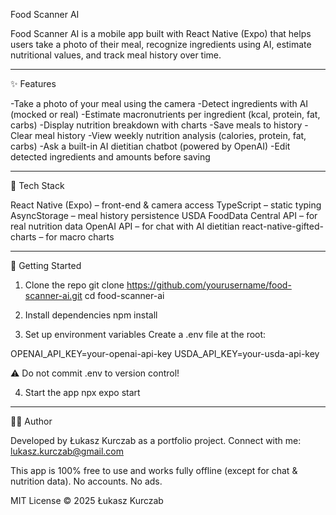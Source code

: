 Food Scanner AI

Food Scanner AI is a mobile app built with React Native (Expo) that helps users take a photo of their meal, recognize ingredients using AI, estimate nutritional values, and track meal history over time.

---

✨ Features

-Take a photo of your meal using the camera
-Detect ingredients with AI (mocked or real)
-Estimate macronutrients per ingredient (kcal, protein, fat, carbs)
-Display nutrition breakdown with charts
-Save meals to history
-Clear meal history
-View weekly nutrition analysis (calories, protein, fat, carbs)
-Ask a built-in AI dietitian chatbot (powered by OpenAI)
-Edit detected ingredients and amounts before saving

---

📱 Tech Stack

React Native (Expo) – front-end & camera access
TypeScript – static typing
AsyncStorage – meal history persistence
USDA FoodData Central API – for real nutrition data
OpenAI API – for chat with AI dietitian
react-native-gifted-charts – for macro charts

---

🚀 Getting Started

1. Clone the repo
   git clone https://github.com/yourusername/food-scanner-ai.git
   cd food-scanner-ai

2. Install dependencies
   npm install

3. Set up environment variables
   Create a .env file at the root:

OPENAI_API_KEY=your-openai-api-key
USDA_API_KEY=your-usda-api-key

⚠️ Do not commit .env to version control!

4. Start the app
   npx expo start

---

🧑‍💻 Author

Developed by Łukasz Kurczab as a portfolio project. Connect with me:
lukasz.kurczab@gmail.com

This app is 100% free to use and works fully offline (except for chat & nutrition data). No accounts. No ads.

MIT License © 2025 Łukasz Kurczab
